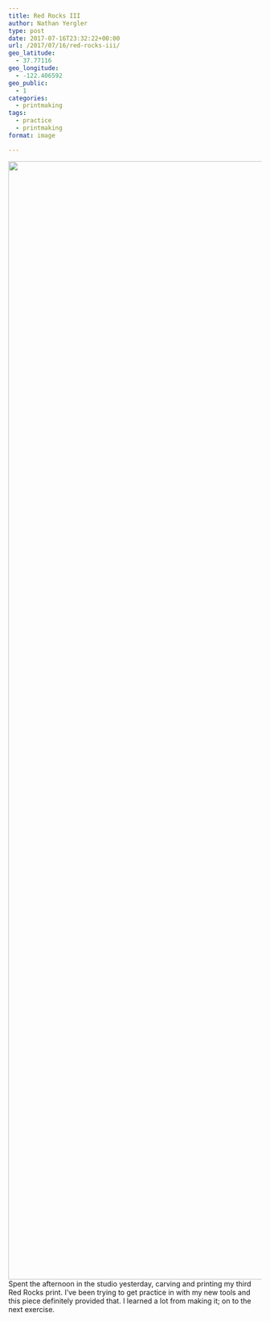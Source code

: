 ```yaml
---
title: Red Rocks III
author: Nathan Yergler
type: post
date: 2017-07-16T23:32:22+00:00
url: /2017/07/16/red-rocks-iii/
geo_latitude:
  - 37.77116
geo_longitude:
  - -122.406592
geo_public:
  - 1
categories:
  - printmaking
tags:
  - practice
  - printmaking
format: image

---
```

[<img data-attachment-id="2551" data-permalink="https://www.yergler.net/2017/07/16/red-rocks-iii/img_4806/" data-orig-file="https://www.yergler.net/wp-content/uploads/2017/07/img_4806.jpg" data-orig-size="1668,2224" data-comments-opened="0" data-image-meta="{&quot;aperture&quot;:&quot;2.2&quot;,&quot;credit&quot;:&quot;&quot;,&quot;camera&quot;:&quot;iPhone 6&quot;,&quot;caption&quot;:&quot;&quot;,&quot;created_timestamp&quot;:&quot;1500137106&quot;,&quot;copyright&quot;:&quot;&quot;,&quot;focal_length&quot;:&quot;4.15&quot;,&quot;iso&quot;:&quot;250&quot;,&quot;shutter_speed&quot;:&quot;0.033333333333333&quot;,&quot;title&quot;:&quot;&quot;,&quot;orientation&quot;:&quot;1&quot;}" data-image-title="img_4806" data-image-description="" data-image-caption="" data-medium-file="https://www.yergler.net/wp-content/uploads/2017/07/img_4806-225x300.jpg" data-large-file="https://www.yergler.net/wp-content/uploads/2017/07/img_4806-768x1024.jpg" loading="lazy" src="https://www.yergler.net/wp-content/uploads/2017/07/img_4806.jpg" alt="" width="1668" height="2224" class="alignnone size-full wp-image-2551" srcset="https://www.yergler.net/wp-content/uploads/2017/07/img_4806.jpg 1668w, https://www.yergler.net/wp-content/uploads/2017/07/img_4806-225x300.jpg 225w, https://www.yergler.net/wp-content/uploads/2017/07/img_4806-768x1024.jpg 768w, https://www.yergler.net/wp-content/uploads/2017/07/img_4806-800x1067.jpg 800w" sizes="(max-width: 1668px) 100vw, 1668px" />][1]Spent the afternoon in the studio yesterday, carving and printing my third Red Rocks print. I&#8217;ve been trying to get practice in with my new tools and this piece definitely provided that. I learned a lot from making it; on to the next exercise.

<div id="geo-post-2552" class="geo geo-post" style="display: none">
  <span class="latitude">37.77116</span><span class="longitude">-122.406592</span>
</div>

 [1]: https://www.yergler.net/wp-content/uploads/2017/07/img_4806.jpg